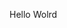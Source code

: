 Hello Wolrd


























































































































































































































































































































































































































































































































































































































































































































































































































































































































































































































































































































































































































































































































































